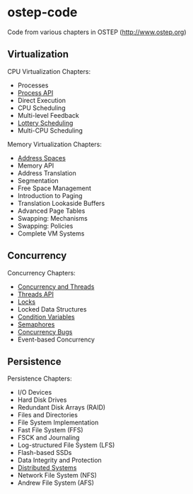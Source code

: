 # ostep-code
Code from various chapters in OSTEP (http://www.ostep.org)



## Virtualization

CPU Virtualization Chapters:
* Processes
* [Process API](cpu-api)
* Direct Execution
* CPU Scheduling
* Multi-level Feedback
* [Lottery Scheduling](cpu-sched-lottery)
* Multi-CPU Scheduling

Memory Virtualization Chapters:
* [Address Spaces](vm-intro)
* Memory API
* Address Translation
* Segmentation
* Free Space Management
* Introduction to Paging
* Translation Lookaside Buffers
* Advanced Page Tables
* Swapping: Mechanisms
* Swapping: Policies
* Complete VM Systems

## Concurrency

Concurrency Chapters:
* [Concurrency and Threads](threads-intro)
* [Threads API](threads-api)
* [Locks](threads-locks)
* Locked Data Structures
* [Condition Variables](threads-cv)
* [Semaphores](threads-sema)
* [Concurrency Bugs](threads-bugs)
* Event-based Concurrency

## Persistence

Persistence Chapters:
* I/O Devices
* Hard Disk Drives
* Redundant Disk Arrays (RAID)
* Files and Directories
* File System Implementation
* Fast File System (FFS)
* FSCK and Journaling
* Log-structured File System (LFS)
* Flash-based SSDs
* Data Integrity and Protection
* [Distributed Systems](dist-intro)
* Network File System (NFS)
* Andrew File System (AFS)


